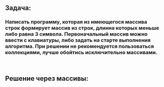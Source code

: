 ## Задача:
### Написать программу, которая из имеющегося массива строк формирует массив из строк, длинна которых меньше либо равна 3 символа. Первоначальный массив можно ввести с клавиатуры, либо задать на старте выполнения алгоритма. При решении не рекомендуется пользоваться коллекциями, лучше обойтись исключительно массивами.

<br>

## Решение через массивы: